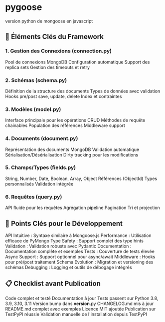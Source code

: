 # pygoose

version python de mongoose en javascript

## 🔧 Éléments Clés du Framework

### 1. Gestion des Connexions (connection.py)

Pool de connexions MongoDB
Configuration automatique
Support des replica sets
Gestion des timeouts et retry

### 2. Schémas (schema.py)

Définition de la structure des documents
Types de données avec validation
Hooks pre/post save, update, delete
Index et contraintes

### 3. Modèles (model.py)

Interface principale pour les opérations CRUD
Méthodes de requête chainables
Population des références
Middleware support

### 4. Documents (document.py)

Représentation des documents MongoDB
Validation automatique
Sérialisation/Désérialisation
Dirty tracking pour les modifications

### 5. Champs/Types (fields.py)

String, Number, Date, Boolean, Array, Object
Références (ObjectId)
Types personnalisés
Validation intégrée

### 6. Requêtes (query.py)

API fluide pour les requêtes
Agrégation pipeline
Pagination
Tri et projection

## 🎯 Points Clés pour le Développement

API Intuitive : Syntaxe similaire à Mongoose.js
Performance : Utilisation efficace de PyMongo
Type Safety : Support complet des type hints
Validation : Validation robuste avec Pydantic
Documentation : Documentation complète et exemples
Tests : Couverture de tests élevée
Async Support : Support optionnel pour async/await
Middleware : Hooks pour pré/post traitement
Schema Evolution : Migration et versioning des schémas
Debugging : Logging et outils de débogage intégrés

## 📋 Checklist avant Publication

 Code complet et testé
 Documentation à jour
 Tests passent sur Python 3.8, 3.9, 3.10, 3.11
 Version bump dans __version__.py
 CHANGELOG.md mis à jour
 README.md complet avec exemples
 Licence MIT ajoutée
 Publication sur TestPyPI réussie
 Validation manuelle de l'installation depuis TestPyPI
